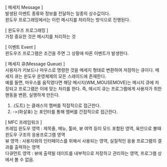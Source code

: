 [ 메세지 Message ]<br>
발생된 이벤트 종류와 정보를 전달하는 일종의 상수값이다.<br>
윈도우 프로그래밍에서는 이런 메시지를 처리하는 방식으로 진행된다.<br>

[ 윈도우즈 프로그래밍 ]<br>
가장 중요한 것은 메시지를 처리하는 것

[ 이벤트 Event ]<br>
윈도우즈 프로그램은 조건을 주면 그 상황에 따른 이벤트가 발생한다.

[ 메세지 큐(Message Queue) ]<br>
사용자가 키보드나 마우스로 명령한 것을 메세지 형태로 변환하여 저장하는 큐이다. 메세지 큐는 윈도우 운영체제의 모든 스레이드에 존재한다.<br>
예를 들면, 마우스를 움직였다면 해당 메시지(WM_MOUSEMOVE)는 메시지 큐에 저장되고 프로그램은 이에 맞는 처리를 한다. 즉, 메시지 큐는 프로그램에게 사용자가 취한 핸동을 변환, 실행하게 만든다.

1. .(도트) 는 클래스의 멤버를 직접적으로 접근한다.
2. ->(화살표) 는 포인터를 통해 멤버를 간접적으로 접근한다.

[ MFC 프레임워크 ]<br>
프레임 윈도우 영역 : 제목줄, 메뉴, 툴바, 뷰 여역 등이 모드 포함된 영역, 육안으로 볼때 윈도우 구조의 응용프로그램 영역<br>
뷰 영역 : 사용자와의 인터페이스를 위해서 사용되는 영역, 실질적인 응용 프로그램의 결과를 출력하는 영역<br>
다큐먼트 영역 : 뷰에 출력될 데이트를 내부적으로 저장하고 관리하는 영역, 프로그램 상에서 볼 수 없음.
